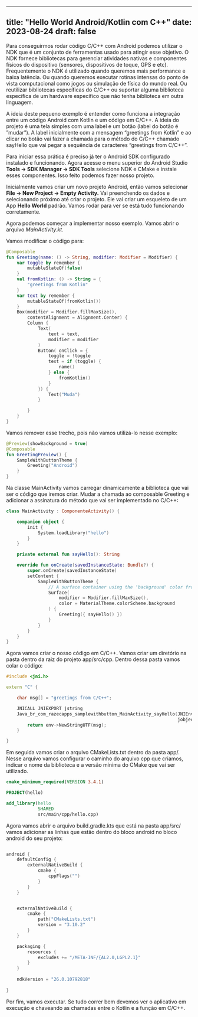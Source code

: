 
---
title: "Hello World Android/Kotlin com C++"
date: 2023-08-24
draft: false
---

Para conseguirmos rodar código C/C++ com Android podemos utilizar o NDK que é um conjunto de ferramentas usado para atingir esse objetivo. O NDK fornece bibliotecas para gerenciar atividades nativas e componentes físicos do dispositivo (sensores, dispositivos de toque, GPS e etc). Frequentemente o NDK é utilizado quando queremos mais performance e baixa latência. Ou quando queremos executar rotinas intensas do ponto de vista computacional como jogos ou simulação de física do mundo real. Ou reutilizar bibliotecas específicas do C/C++ ou suportar alguma biblioteca específica de um hardware específico que não tenha biblioteca em outra linguagem.

A ideia deste pequeno exemplo é entender como funciona a integração entre um código Android com Kotlin e um código em C/C++. A ideia do projeto é uma tela simples com uma label e um botão (label do botão é ”mudar”). A label inicialmente com a mensagem “greetings from Kotlin” e ao clicar no botão vai fazer a chamada para o método do C/C++ chamado sayHello que vai pegar a sequência de caracteres “greetings from C/C++”. 

Para iniciar essa prática é preciso já ter o Android SDK configurado instalado e funcionando. Agora acesse o menu superior do Android Studio **********Tools → SDK Manager → SDK Tools********** selecione NDK e CMake e instale esses componentes. Isso feito podemos fazer nosso projeto.

Inicialmente vamos criar um novo projeto Android, então vamos selecionar **********File → New Project → Empty Activity.********** Vai preenchendo os dados e selecionando próximo até criar o projeto. Ele vai criar um esqueleto de um App ************Hello World************ padrão. Vamos rodar para ver se está tudo funcionando corretamente. 

Agora podemos começar a implementar nosso exemplo. Vamos abrir o arquivo *MainActivity.kt.*

Vamos modificar o código para: 

```kotlin
@Composable
fun Greeting(name: () -> String, modifier: Modifier = Modifier) {
    var toggle by remember {
        mutableStateOf(false)
    }
    val fromKotlin: () -> String = {
        "greetings from Kotlin"
    }
    var text by remember {
        mutableStateOf(fromKotlin())
    }
    Box(modifier = Modifier.fillMaxSize(),
        contentAlignment = Alignment.Center) {
        Column {
            Text(
                text = text,
                modifier = modifier
            )
            Button( onClick = {
                toggle = !toggle
                text = if (toggle) {
                    name()
                } else {
                    fromKotlin()
                }
            }) {
                Text("Muda")
            }

        }
    }
}
```

Vamos remover esse trecho, pois não vamos utilizá-lo nesse exemplo:

```kotlin
@Preview(showBackground = true)
@Composable
fun GreetingPreview() {
    SampleWithButtonTheme {
        Greeting("Android")
    }
}
```

Na classe MainActivity vamos carregar dinamicamente a biblioteca que vai ser o código que iremos criar. Mudar a chamada ao composable Greeting e adicionar a assinatura do método que vai ser implementado no C/C++: 

```kotlin
class MainActivity : ComponenteActivity() {

    companion object {
	    init {
		    System.loadLibrary("hello")
	    }
    }

    private external fun sayHello(): String

    override fun onCreate(savedInstanceState: Bundle?) {
        super.onCreate(savedInstanceState)
        setContent {
            SampleWithButtonTheme {
                // A surface container using the 'background' color from the theme
                Surface(
                    modifier = Modifier.fillMaxSize(),
                    color = MaterialTheme.colorScheme.background
                ) {
                    Greeting({ sayHello() })
                }
            }
        }
    }
}
```

Agora vamos criar o nosso código em C/C++. Vamos criar um diretório na pasta dentro da raiz do projeto app/src/cpp. Dentro dessa pasta vamos colar o código:

```cpp
#include <jni.h>

extern "C" {

    char msg[] = "greetings from C/C++";

    JNICALL JNIEXPORT jstring
    Java_br_com_razecapps_samplewithbutton_MainActivity_sayHello(JNIEnv *env,
                                                                 jobject thiz) {
        return env->NewStringUTF(msg);
    }

}
```

Em seguida vamos criar o arquivo CMakeLists.txt dentro da pasta app/. Nesse arquivo vamos configurar o caminho do arquivo cpp que criamos, indicar o nome da biblioteca e a versão mínima do CMake que vai ser utilizado.

```cmake
cmake_minimum_required(VERSION 3.4.1)

PROJECT(hello)

add_library(hello
            SHARED
            src/main/cpp/hello.cpp)
```

Agora vamos abrir o arquivo build.gradle.kts que está na pasta app/src/ vamos adicionar as linhas que estão dentro do bloco android no bloco android do seu projeto:

```kotlin

android {
    defaultConfig {
		externalNativeBuild {
            cmake {
                cppFlags("")
            }
        }
	}


	externalNativeBuild {
        cmake {
            path("CMakeLists.txt")
            version = "3.10.2"
        }
    }

	packaging {
        resources {
            excludes += "/META-INF/{AL2.0,LGPL2.1}"
        }
    }
        
    ndkVersion = "26.0.10792818"
		
}
```

Por fim, vamos executar. Se tudo correr bem devemos ver o aplicativo em execução e chaveando as chamadas entre o Kotlin e a função em C/C++.

